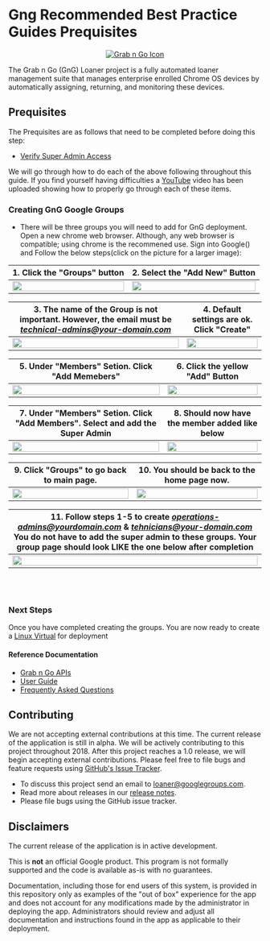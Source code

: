 <!-- mdformat off(GitHub header) -->
Gng Recommended Best Practice Guides Prequisites
======
<!-- mdformat on -->

<p align="center">
  <a href="#grabngo--">
    <img src="https://storage.googleapis.com/gngloaners/gnglogo.png" alt="Grab n Go Icon" />
  </a>
</p>

The Grab n Go (GnG) Loaner project is a fully automated loaner management suite
that manages enterprise enrolled Chrome OS devices by automatically assigning,
returning, and monitoring these devices.


## Prequisites

The Prequisites are as follows that need to be completed before doing this step: 
*	[Verify Super Admin Access](https://github.com/kid-yume/gnglinuxdeployment/tree/dev/docs/deployment/prerequisites/verifysuperadminaccess)


We will go through how to do each of the above following throughout this guide. If you find yourself having difficulties a
[YouTube](google.com) video has been uploaded showing how to properly go through each of these items. 


### Creating GnG Google Groups
*	 There will be three groups you will need to add for GnG deployment.
Open a new chrome web browser. Although, any web browser is compatible;
using chrome is the recommened use. Sign into Google() and 
Follow the below steps(click on the picture for a larger image):


 
**1.**	Click the "Groups" button       |**2.**  Select the "Add New" Button
:-------------------------:|:-------------------------:
<a href="https://storage.googleapis.com/gngloaner-compwalkt/Comprehensive%20Walkthrough/group%20creation/JPG/pic1.jpg"><img src="https://storage.googleapis.com/gngloaner-compwalkt/Comprehensive%20Walkthrough/group%20creation/JPG/pic1%4050%25.jpg" style="width:100%"/></a> |  <a href="https://storage.googleapis.com/gngloaner-compwalkt/Comprehensive%20Walkthrough/group%20creation/JPG/pic2.jpg"><img src="https://storage.googleapis.com/gngloaner-compwalkt/Comprehensive%20Walkthrough/group%20creation/JPG/pic2%4050%25.jpg" style="width:100%"/></a>


**3.**	The name of the Group is not important. However, the email must be *technical-admins@your-domain.com*        |**4.**  Default settings are ok. Click "Create"
:-------------------------:|:-------------------------:
<a href="https://storage.googleapis.com/gngloaner-compwalkt/Comprehensive%20Walkthrough/group%20creation/JPG/pic3.jpg"><img src="https://storage.googleapis.com/gngloaner-compwalkt/Comprehensive%20Walkthrough/group%20creation/JPG/pic3%4050%25.jpg" style="width:100%"/></a> |  <a href="https://storage.googleapis.com/gngloaner-compwalkt/Comprehensive%20Walkthrough/group%20creation/JPG/pic4.jpg"><img src="https://storage.googleapis.com/gngloaner-compwalkt/Comprehensive%20Walkthrough/group%20creation/JPG/pic4%4050%25.jpg" style="width:100%"/></a>


**5.**	 Under "Members" Setion. Click "Add Memebers"     |**6.**  Click the yellow "Add" Button
:-------------------------:|:-------------------------:
 <a href="https://storage.googleapis.com/gngloaner-compwalkt/Comprehensive%20Walkthrough/group%20creation/JPG/pic5.jpg"><img src="https://storage.googleapis.com/gngloaner-compwalkt/Comprehensive%20Walkthrough/group%20creation/JPG/pic5%4050%25.jpg" style="width:100%"/></a> |  <a href="https://storage.googleapis.com/gngloaner-compwalkt/Comprehensive%20Walkthrough/group%20creation/JPG/pic6.jpg"><img src="https://storage.googleapis.com/gngloaner-compwalkt/Comprehensive%20Walkthrough/group%20creation/JPG/pic6%4050%25.jpg" style="width:100%"/></a>
 
 
 
 **7.**	Under "Members" Setion. Click "Add Members". Select and add the Super Admin        |**8.**  Should now have the member added like below
:-------------------------:|:-------------------------:
<a href="https://storage.googleapis.com/gngloaner-compwalkt/Comprehensive%20Walkthrough/group%20creation/JPG/pic7.jpg"><img src="https://storage.googleapis.com/gngloaner-compwalkt/Comprehensive%20Walkthrough/group%20creation/JPG/pic7%4050%25.jpg" style="width:100%"/></a> |  <a href="https://storage.googleapis.com/gngloaner-compwalkt/Comprehensive%20Walkthrough/group%20creation/JPG/pic8.jpg"><img src="https://storage.googleapis.com/gngloaner-compwalkt/Comprehensive%20Walkthrough/group%20creation/JPG/pic8%4050%25.jpg" style="width:100%"/></a> 


**9.**	Click "Groups" to go back to main page.       |**10.**  You should be back to the home page now.
:-------------------------:|:-------------------------:
<a href="https://storage.googleapis.com/gngloaner-compwalkt/Comprehensive%20Walkthrough/group%20creation/JPG/pic9.jpg"><img src="https://storage.googleapis.com/gngloaner-compwalkt/Comprehensive%20Walkthrough/group%20creation/JPG/pic9%4050%25.jpg" style="width:100%"/></a> |  <a href="https://storage.googleapis.com/gngloaner-compwalkt/Comprehensive%20Walkthrough/group%20creation/JPG/pic10.jpg"><img src="https://storage.googleapis.com/gngloaner-compwalkt/Comprehensive%20Walkthrough/group%20creation/JPG/pic10%4050%25.jpg" style="width:100%"/></a> 


**11.**	Follow steps 1-5 to create *operations-admins@yourdomain.com* & *tehnicians@your-domain.com*  You do not have to add the super admin to these groups. Your group page should look LIKE the one below after completion   |
:-------------------------:|
<a href="https://storage.googleapis.com/gngloaner-compwalkt/Comprehensive%20Walkthrough/group%20creation/JPG/pic10.jpg"><img src="https://storage.googleapis.com/gngloaner-compwalkt/Comprehensive%20Walkthrough/group%20creation/JPG/pic10.jpg" style="width:100%"/></a> | 


<br></br>

### Next Steps
Once you have completed creating the groups.  You are now ready 
to create a [Linux Virtual](https://github.com/kid-yume/gnglinuxdeployment/tree/dev/docs/deployment/prerequisites/virtualmachinecreation)
 for deployment  
  
#### Reference Documentation

-   [Grab n Go APIs](docs/gng_apis.md)
-   [User Guide](docs/user_guide.md)
-   [Frequently Asked
    Questions](docs/faq.md)

## Contributing

We are not accepting external contributions at this time. The current release of
the application is still in alpha. We will be actively contributing to this
project throughout 2018. After this project reaches a 1.0 release, we will begin
accepting external contributions. Please feel free to file bugs and feature
requests using [GitHub's Issue
Tracker](https://github.com/google/loaner/issues).

* To discuss this project send an email to loaner@googlegroups.com.
* Read more about releases in our [release notes](docs/release_notes.md).
* Please file bugs using the GitHub issue tracker.


## Disclaimers

The current release of the application is in active development.

This is **not** an official Google product. This program is not formally
supported and the code is available as-is with no guarantees.

Documentation, including those for end users of this system, is provided in this
repository only as examples of the "out of box" experience for the app and does
not account for any modifications made by the administrator in deploying the
app. Administrators should review and adjust all documentation and instructions
found in the app as applicable to their deployment.
